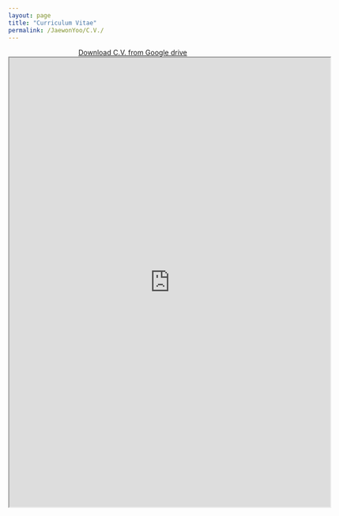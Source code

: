 ```yaml
---
layout: page
title: "Curriculum Vitae"
permalink: /JaewonYoo/C.V./
---
```


<p align="center">
<a href="http://bit.ly/2ItYuUI" target="_blank"> Download C.V. from Google drive</a>

<iframe src="http://bit.ly/2KD5aTk" width="650" height="910">
</p>

